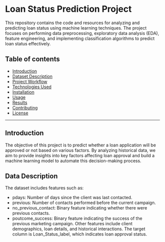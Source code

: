 # Loan Status Prediction Project
This repository contains the code and resources for analyzing and predicting loan status using machine learning techniques. The project focuses on performing data preprocessing, exploratory data analysis (EDA), feature engineering, and implementing classification algorithms to predict loan status effectively.
## Table of contents
- [Introduction](#Introduction)
- [Dataset Description](#Dataset-Description)
- [Project Workflow](#Project-Workflow)
- [Technologies Used](#Technologies-Used)
- [Installation](#Installation)
- [Usage](#Usage)
- [Results](#Results)
- [Contributing](#Contributing)
- [License](#License)

---

## Introduction
The objective of this project is to predict whether a loan application will be approved or not based on various factors. By analyzing historical data, we aim to provide insights into key factors affecting loan approval and build a machine learning model to automate this decision-making process.

## Data Description
The dataset includes features such as:
 - pdays: Number of days since the client was last contacted.
 - previous: Number of contacts performed before the current campaign.
 - no_previous_contact: Binary feature indicating whether there were previous contacts.
 - poutcome_success: Binary feature indicating the success of the previous marketing campaign.
Other features include client demographics, loan details, and historical interactions. The target column is Loan_Status_label, which indicates loan approval status.
